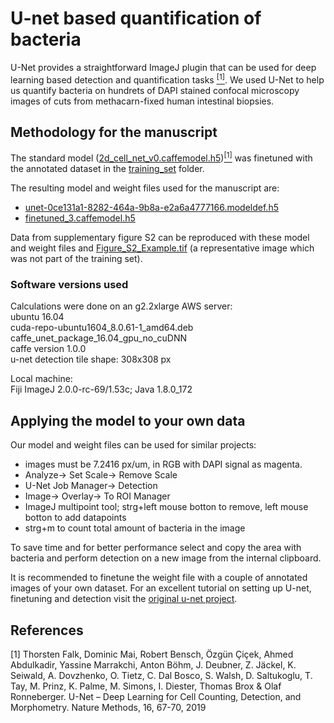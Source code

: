 # U-net based quantification of bacteria

U-Net provides a straightforward ImageJ plugin that can be used for deep learning based detection and quantification tasks [<sup>[1]<sup>](#1).
We used U-Net to help us quantify bacteria on hundrets of DAPI stained confocal microscopy images of cuts from methacarn-fixed human intestinal biopsies.

## Methodology for the manuscript

The standard model ([2d_cell_net_v0.caffemodel.h5](https://lmb.informatik.uni-freiburg.de/resources/opensource/unet/2d_cell_net_v0_model.zip))[<sup>[1]<sup>](#1) was finetuned with the annotated dataset in the [training_set](training_set/) folder.

The resulting model and weight files used for the manuscript are:
-  [unet-0ce131a1-8282-464a-9b8a-e2a6a4777166.modeldef.h5](unet-0ce131a1-8282-464a-9b8a-e2a6a4777166.modeldef.h5)
-  [finetuned_3.caffemodel.h5](finetuned_3.caffemodel.h5)

Data from supplementary figure S2 can be reproduced with these model and weight files and [Figure_S2_Example.tif](figure_S2/Fig_S2_Example.tif) (a representative image which was not part of the training set).

### Software versions used

Calculations were done on an g2.2xlarge AWS server:\
ubuntu 16.04\
cuda-repo-ubuntu1604_8.0.61-1_amd64.deb\
caffe_unet_package_16.04_gpu_no_cuDNN\
caffe version 1.0.0\
u-net detection tile shape: 308x308 px

Local machine:\
Fiji ImageJ 2.0.0-rc-69/1.53c; Java 1.8.0_172

## Applying the model to your own data

Our model and weight files can be used for similar projects:

- images must be 7.2416 px/um, in RGB with DAPI signal as magenta.
- Analyze-> Set Scale-> Remove Scale
- U-Net Job Manager-> Detection
- Image-> Overlay-> To ROI Manager
- ImageJ multipoint tool; strg+left mouse botton to remove, left mouse botton to add datapoints
- strg+m to count total amount of bacteria in the image

To save time and for better performance select and copy the area with bacteria and perform detection on a new image from the internal clipboard.

It is recommended to finetune the weight file with a couple of annotated images of your own dataset.
For an excellent tutorial on setting up U-net, finetuning and detection visit the [original u-net project](https://lmb.informatik.uni-freiburg.de/resources/opensource/unet/#detection).

## References
<a id="1">[1]</a>
Thorsten Falk, Dominic Mai, Robert Bensch, Özgün Çiçek, Ahmed Abdulkadir, Yassine Marrakchi, Anton Böhm, J. Deubner, Z. Jäckel, K. Seiwald, A. Dovzhenko, O. Tietz, C. Dal Bosco, S. Walsh, D. Saltukoglu, T. Tay, M. Prinz, K. Palme, M. Simons, I. Diester, Thomas Brox & Olaf Ronneberger. U-Net – Deep Learning for Cell Counting, Detection, and Morphometry. Nature Methods, 16, 67-70, 2019
